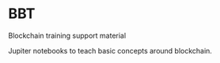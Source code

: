 # BBT
Blockchain training support material

Jupiter notebooks to teach basic concepts around blockchain.
